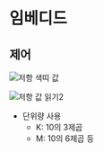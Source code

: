 # 임베디드

## 제어

![저항 색띠 값](http://mechasolutionwiki.com/1/9/96/%EC%83%89%EC%83%81%ED%91%9C.png)

![저항 값 읽기2](https://www.icbanq.com/images/semi/re04_box.gif)

- 단위량 사용
  - K: 10의 3제곱
  - M: 10의 6제곱 등